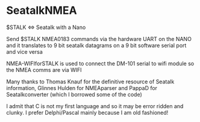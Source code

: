 # SeatalkNMEA
$STALK &lt;=> Seatalk with a Nano

Send $STALK NMEA0183 commands via the hardware UART on the NANO and it translates to 9 bit seatalk datagrams on a 9 bit software serial port and vice versa

NMEA-WIFIforSTALK is used to connect the DM-101 serial to wifi module so the NMEA comms are via WIFI

Many thanks to Thomas Knauf for the definitive resource of Seatalk information, Glinnes Hulden for NMEAparser and PappaD for Seatalkconverter (which I borrowed some of the code)

I admit that C is not my first language and so it may be error ridden and clunky.  I prefer Delphi/Pascal mainly because I am old fashioned!

